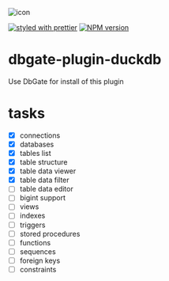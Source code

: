 ![icon](https://duckdb.org/images/favicon/favicon.ico)

[![styled with prettier](https://img.shields.io/badge/styled_with-prettier-ff69b4.svg)](https://github.com/prettier/prettier)
[![NPM version](https://img.shields.io/npm/v/duckdb.svg)](https://www.npmjs.com/package/duckdb)

# dbgate-plugin-duckdb

Use DbGate for install of this plugin


# tasks
- [x] connections
- [x] databases
- [x] tables list
- [x] table structure
- [x] table data viewer
- [x] table data filter
- [ ] table data editor
- [ ] bigint support
- [ ] views
- [ ] indexes
- [ ] triggers
- [ ] stored procedures
- [ ] functions
- [ ] sequences
- [ ] foreign keys
- [ ] constraints